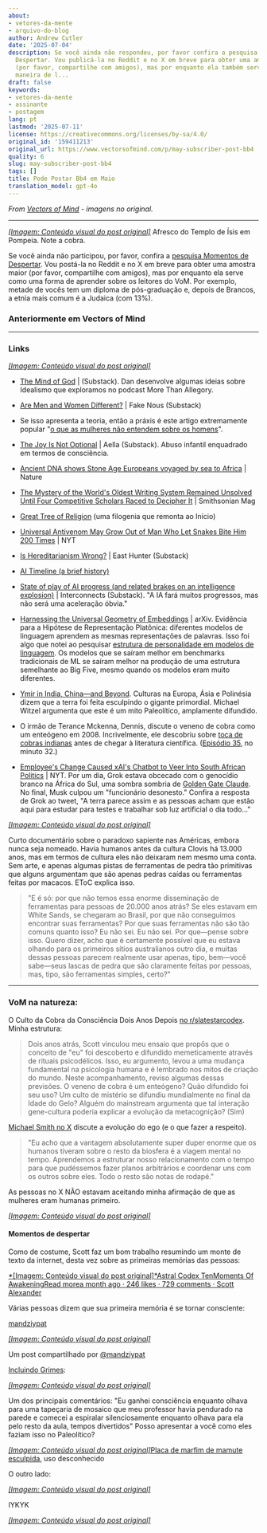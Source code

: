 ```yaml
---
about:
- vetores-da-mente
- arquivo-do-blog
author: Andrew Cutler
date: '2025-07-04'
description: Se você ainda não respondeu, por favor confira a pesquisa Momentos de
  Despertar. Vou publicá-la no Reddit e no X em breve para obter uma amostra maior
  (por favor, compartilhe com amigos), mas por enquanto ela também serve como uma
  maneira de l...
draft: false
keywords:
- vetores-da-mente
- assinante
- postagem
lang: pt
lastmod: '2025-07-11'
license: https://creativecommons.org/licenses/by-sa/4.0/
original_id: '159411213'
original_url: https://www.vectorsofmind.com/p/may-subscriber-post-bb4
quality: 6
slug: may-subscriber-post-bb4
tags: []
title: Pode Postar Bb4 em Maio
translation_model: gpt-4o
---
```


*From [Vectors of Mind](https://www.vectorsofmind.com/p/may-subscriber-post-bb4) - imagens no original.*

---

[*[Imagem: Conteúdo visual do post original]*](https://substackcdn.com/image/fetch/$s_!c2Mq!,f_auto,q_auto:good,fl_progressive:steep/https%3A%2F%2Fsubstack-post-media.s3.amazonaws.com%2Fpublic%2Fimages%2Fe5a01543-b2a7-441c-87c3-d77d36450c1f_2776x2249.jpeg) Afresco do Templo de Ísis em Pompeia. Note a cobra.

Se você ainda não participou, por favor, confira a [pesquisa Momentos de Despertar](https://www.vectorsofmind.com/p/moments-of-awakening-survey). Vou postá-la no Reddit e no X em breve para obter uma amostra maior (por favor, compartilhe com amigos), mas por enquanto ela serve como uma forma de aprender sobre os leitores do VoM. Por exemplo, metade de vocês tem um diploma de pós-graduação e, depois de Brancos, a etnia mais comum é a Judaica (com 13%).

### Anteriormente em Vectors of Mind


* * *

### Links


[*[Imagem: Conteúdo visual do post original]*](https://substackcdn.com/image/fetch/$s_!95Qh!,f_auto,q_auto:good,fl_progressive:steep/https%3A%2F%2Fsubstack-post-media.s3.amazonaws.com%2Fpublic%2Fimages%2F95174c6a-d1fa-43d9-9f5d-dd0b08a38e1d_1344x896.png)

 * [The Mind of God](https://open.substack.com/pub/mindandmythos/p/the-mind-of-god?r=j1sx6&showWelcomeOnShare=false) | (Substack). Dan desenvolve algumas ideias sobre Idealismo que exploramos no podcast More Than Allegory.

 * [Are Men and Women Different?](https://fakenous.substack.com/p/are-men-and-women-different) | Fake Nous (Substack)

 * Se isso apresenta a teoria, então a práxis é este artigo extremamente popular "[o que as mulheres não entendem sobre os homens](https://goranshbharal.substack.com/p/what-women-dont-understand-about)".

 * [The Joy Is Not Optional](https://open.substack.com/pub/aella/p/the-joy-is-not-optional?r=j1sx6&showWelcomeOnShare=false) | Aella (Substack). Abuso infantil enquadrado em termos de consciência.

 * [Ancient DNA shows Stone Age Europeans voyaged by sea to Africa](https://www.nature.com/articles/d41586-025-00764-2) | Nature

 * [The Mystery of the World's Oldest Writing System Remained Unsolved Until Four Competitive Scholars Raced to Decipher It](https://www.smithsonianmag.com/history/mystery-worlds-oldest-writing-system-remained-unsolved-until-four-scholars-raced-decipher-it-180985954/) | Smithsonian Mag

 * [Great Tree of Religion](https://imgur.com/a/great-tree-of-religion-3-0-QXPiyDe?fbclid=IwY2xjawIoWLJleHRuA2FlbQIxMAABHT_xTzl5nYhXl8dOq3CpNoAWvubUahLNpJFtHD_me9zl7faZgESm0tyuFA_aem_47JPVzn_DchoM8CltxiKdA) (uma filogenia que remonta ao Início)

 * [Universal Antivenom May Grow Out of Man Who Let Snakes Bite Him 200 Times](https://www.nytimes.com/2025/05/02/health/snakes-universal-antivenom-tim-friede.html?unlocked_article_code=1.EU8.nNe_.__va4hJmUm4i&smid=nytcore-android-share) | NYT

 * [Is Hereditarianism Wrong?](https://open.substack.com/pub/easthunter/p/is-hereditarianism-wrong?r=j1sx6&showWelcomeOnShare=false) | East Hunter (Substack)

 * [AI Timeline (a brief history)](https://ai-timeline.org/)

 * [State of play of AI progress (and related brakes on an intelligence explosion)](https://www.interconnects.ai/p/brakes-on-an-intelligence-explosion) | Interconnects (Substack). "A IA fará muitos progressos, mas não será uma aceleração óbvia."

 * [Harnessing the Universal Geometry of Embeddings](https://arxiv.org/abs/2505.12540) | arXiv. Evidência para a Hipótese de Representação Platônica: diferentes modelos de linguagem aprendem as mesmas representações de palavras. Isso foi algo que notei ao pesquisar [estrutura de personalidade em modelos de linguagem](https://arxiv.org/abs/2203.02092). Os modelos que se saíram melhor em benchmarks tradicionais de ML se saíram melhor na produção de uma estrutura semelhante ao Big Five, mesmo quando os modelos eram muito diferentes.

 * [Ymir in India, China—and Beyond](https://chs.harvard.edu/chapter/michael-witzel-ymir-in-india-china-and-beyond/). Culturas na Europa, Ásia e Polinésia dizem que a terra foi feita esculpindo o gigante primordial. Michael Witzel argumenta que este é um mito Paleolítico, amplamente difundido.

 * O irmão de Terance Mckenna, Dennis, discute o veneno de cobra como um enteógeno em 2008. Incrivelmente, ele descobriu sobre [toca de cobras indianas](https://www.vectorsofmind.com/i/154908424/snake-venom-raves) antes de chegar à literatura científica. ([Episódio 35](https://www.bluelight.org/community/threads/psychonautica-episodes-merged.294445/page-5), no minuto 32.)

 * [Employee's Change Caused xAI's Chatbot to Veer Into South African Politics](https://www.nytimes.com/2025/05/16/technology/xai-elon-musk-south-africa.html) | NYT. Por um dia, Grok estava obcecado com o genocídio branco na África do Sul, uma sombra sombria de [Golden Gate Claude](https://www.anthropic.com/news/golden-gate-claude). No final, Musk culpou um "funcionário desonesto." Confira a resposta de Grok ao tweet, "A terra parece assim e as pessoas acham que estão aqui para estudar para testes e trabalhar sob luz artificial o dia todo..."

[*[Imagem: Conteúdo visual do post original]*](https://substackcdn.com/image/fetch/$s_!l-am!,f_auto,q_auto:good,fl_progressive:steep/https%3A%2F%2Fsubstack-post-media.s3.amazonaws.com%2Fpublic%2Fimages%2F92251786-5680-4750-89cd-27d3d39c9b8e_1178x1574.png)

Curto documentário sobre o paradoxo sapiente nas Américas, embora nunca seja nomeado. Havia humanos antes da cultura Clovis há 13.000 anos, mas em termos de cultura eles não deixaram nem mesmo uma conta. Sem arte, e apenas algumas pistas de ferramentas de pedra tão primitivas que alguns argumentam que são apenas pedras caídas ou ferramentas feitas por macacos. EToC explica isso.

> "E é só: por que não temos essa enorme disseminação de ferramentas para pessoas de 20.000 anos atrás? Se eles estavam em White Sands, se chegaram ao Brasil, por que não conseguimos encontrar suas ferramentas? Por que suas ferramentas não são tão comuns quanto isso? Eu não sei. Eu não sei. Por que—pense sobre isso. Quero dizer, acho que é certamente possível que eu estava olhando para os primeiros sítios australianos outro dia, e muitas dessas pessoas parecem realmente usar apenas, tipo, bem—você sabe—seus lascas de pedra que são claramente feitas por pessoas, mas, tipo, são ferramentas simples, certo?"

* * *

### VoM na natureza:


O Culto da Cobra da Consciência Dois Anos Depois [no r/slatestarcodex](https://www.reddit.com/r/slatestarcodex/comments/1icx6jl/the_snake_cult_of_consciousness_two_years_later/). Minha estrutura:

> Dois anos atrás, Scott vinculou meu ensaio que propôs que o conceito de "eu" foi descoberto e difundido memeticamente através de rituais psicodélicos. Isso, eu argumento, levou a uma mudança fundamental na psicologia humana e é lembrado nos mitos de criação do mundo. Neste acompanhamento, reviso algumas dessas previsões. O veneno de cobra é um enteógeno? Quão difundido foi seu uso? Um culto de mistério se difundiu mundialmente no final da Idade do Gelo? Alguém do mainstream argumenta que tal interação gene-cultura poderia explicar a evolução da metacognição? (Sim)

[Michael Smith no X](https://x.com/Morphenius/status/1879270868918157798) discute a evolução do ego (e o que fazer a respeito).

> "Eu acho que a vantagem absolutamente super duper enorme que os humanos tiveram sobre o resto da biosfera é a viagem mental no tempo. Aprendemos a estruturar nosso relacionamento com o tempo para que pudéssemos fazer planos arbitrários e coordenar uns com os outros sobre eles. Todo o resto são notas de rodapé."

As pessoas no X NÃO estavam aceitando minha afirmação de que as mulheres eram humanas primeiro.

[*[Imagem: Conteúdo visual do post original]*](https://substackcdn.com/image/fetch/$s_!JEEU!,f_auto,q_auto:good,fl_progressive:steep/https%3A%2F%2Fsubstack-post-media.s3.amazonaws.com%2Fpublic%2Fimages%2F0c24e691-441a-45f1-b1d6-ffb436624396_1180x1208.png)

#### Momentos de despertar


Como de costume, Scott faz um bom trabalho resumindo um monte de texto da internet, desta vez sobre as primeiras memórias das pessoas:

[*[Imagem: Conteúdo visual do post original]*Astral Codex TenMoments Of AwakeningRead morea month ago · 246 likes · 729 comments · Scott Alexander](https://www.astralcodexten.com/p/moments-of-awakening)

Várias pessoas dizem que sua primeira memória é se tornar consciente:

[mandziypat](https://instagram.com/mandziypat)

[*[Imagem: Conteúdo visual do post original]*](https://instagram.com/p/DISJtkzh6RC)

Um post compartilhado por [@mandziypat](https://instagram.com/mandziypat)

[Incluindo Grimes](https://x.com/Grimezsz/status/1911168550330573138):

[*[Imagem: Conteúdo visual do post original]*](https://substackcdn.com/image/fetch/$s_!EgB9!,f_auto,q_auto:good,fl_progressive:steep/https%3A%2F%2Fsubstack-post-media.s3.amazonaws.com%2Fpublic%2Fimages%2F6228e124-dc9b-4a95-9b62-efd862848229_1166x628.png)

Um dos principais comentários: "Eu ganhei consciência enquanto olhava para uma tapeçaria de mosaico que meu professor havia pendurado na parede e comecei a espiralar silenciosamente enquanto olhava para ela pelo resto da aula, tempos divertidos" Posso apresentar a você como eles faziam isso no Paleolítico?

[*[Imagem: Conteúdo visual do post original]*](https://substackcdn.com/image/fetch/$s_!Qu5A!,f_auto,q_auto:good,fl_progressive:steep/https%3A%2F%2Fsubstack-post-media.s3.amazonaws.com%2Fpublic%2Fimages%2F1dbf443b-9126-4ee2-9f23-ffc3bc47b72d_1600x1092.jpeg)[Placa de marfim de mamute esculpida](https://en.wikipedia.org/wiki/Mal%27ta–Buret%27_culture#/media/File:Mal'ta_centrally_perforated_ivory_plaque.jpg), uso desconhecido

O outro lado:

[*[Imagem: Conteúdo visual do post original]*](https://substackcdn.com/image/fetch/$s_!Pqz8!,f_auto,q_auto:good,fl_progressive:steep/https%3A%2F%2Fsubstack-post-media.s3.amazonaws.com%2Fpublic%2Fimages%2F1ffdd37d-3e66-4728-b17b-783d1c830f5c_1532x1092.jpeg)

IYKYK

[*[Imagem: Conteúdo visual do post original]*](https://substackcdn.com/image/fetch/$s_!NB9o!,f_auto,q_auto:good,fl_progressive:steep/https%3A%2F%2Fsubstack-post-media.s3.amazonaws.com%2Fpublic%2Fimages%2F8df6d2ec-a33c-4420-80e1-60a820ed6106_1024x1536.webp)